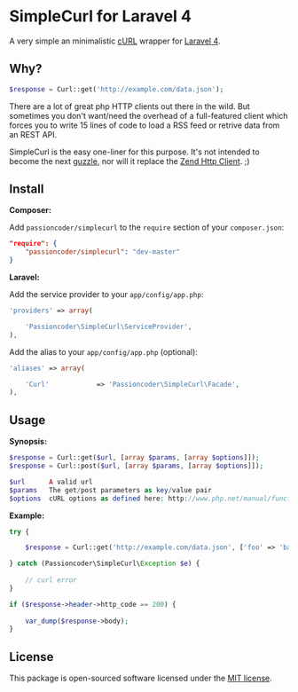 # SimpleCurl for Laravel 4

A very simple an minimalistic [cURL](http://php.net/manual/book.curl.php) wrapper for [Laravel 4](http://laravel.com).

## Why?

```php
$response = Curl::get('http://example.com/data.json');
```

There are a lot of great php HTTP clients out there in the wild. But sometimes you don't want/need the overhead of a full-featured client which forces you to write 15 lines of code to load a RSS feed or retrive data from an REST API.

SimpleCurl is the easy one-liner for this purpose. It's not intended to become the next [guzzle](https://github.com/guzzle/guzzle), nor will it replace the [Zend Http Client](http://framework.zend.com/manual/2.0/en/modules/zend.http.client.html). ;)

## Install

**Composer:**

Add `passioncoder/simplecurl` to the `require` section of your `composer.json`:

```json
"require": {
    "passioncoder/simplecurl": "dev-master"
}
```

**Laravel:**

Add the service provider to your `app/config/app.php`:

```php
'providers' => array(

    'Passioncoder\SimpleCurl\ServiceProvider',
),
```

Add the alias to your `app/config/app.php` (optional):

```php
'aliases' => array(

    'Curl'            => 'Passioncoder\SimpleCurl\Facade',
),
```

## Usage

**Synopsis:**

```php
$response = Curl::get($url, [array $params, [array $options]]);
$response = Curl::post($url, [array $params, [array $options]]);

$url      A valid url
$params   The get/post parameters as key/value pair
$options  cURL options as defined here: http://www.php.net/manual/function.curl-setopt.php

```

**Example:**

```php
try {

	$response = Curl::get('http://example.com/data.json', ['foo' => 'bar'], [CURLOPT_HEADER => false]);

} catch (Passioncoder\SimpleCurl\Exception $e) {
	
	// curl error 
}

if ($response->header->http_code == 200) {
	
	var_dump($response->body);
}
```

## License

This package is open-sourced software licensed under the [MIT license](http://opensource.org/licenses/MIT).


